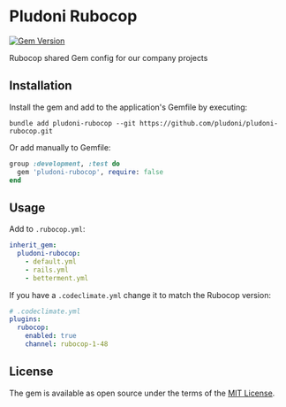 # Pludoni Rubocop

[![Gem Version](https://badge.fury.io/rb/pludoni-rubocop.svg)](https://badge.fury.io/rb/pludoni-rubocop)

Rubocop shared Gem config for our company projects

## Installation

Install the gem and add to the application's Gemfile by executing:

    bundle add pludoni-rubocop --git https://github.com/pludoni/pludoni-rubocop.git

Or add manually to Gemfile:

```ruby
group :development, :test do
  gem 'pludoni-rubocop', require: false
end
```

## Usage

Add to ``.rubocop.yml``:

```yaml
inherit_gem:
  pludoni-rubocop:
    - default.yml
    - rails.yml
    - betterment.yml
```

If you have a ``.codeclimate.yml`` change it to match the Rubocop version:

```yaml
# .codeclimate.yml
plugins:
  rubocop:
    enabled: true
    channel: rubocop-1-48
```

## License

The gem is available as open source under the terms of the [MIT License](https://opensource.org/licenses/MIT).
